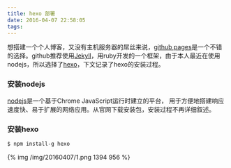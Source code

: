 ```yaml
---
title: hexo 部署
date: 2016-04-07 22:58:05
tags:
---
```

想搭建一个个人博客，又没有主机服务器的屌丝来说，[github pages](https://pages.github.com/)是一个不错的选择。github推荐使用[Jekyll](https://jekyllrb.com/)，用ruby开发的一个框架，由于本人最近在使用nodejs，所以选择了[hexo](https://hexo.io/)，下文记录了hexo的安装过程。

### 安装nodejs
[nodejs](https://nodejs.org/en/)是一个基于Chrome JavaScript运行时建立的平台， 用于方便地搭建响应速度快、易于扩展的网络应用。从官网下载安装包，安装过程不再详细叙述。

### 安装hexo

``` bash
$ npm install-g hexo
```
{% img /img/20160407/1.png 1394 956  %}

